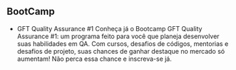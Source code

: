 ## BootCamp

-  GFT Quality Assurance #1
Conheça já o Bootcamp GFT Quality Assurance #1: um programa feito para você que planeja desenvolver suas habilidades em QA. Com cursos, desafios de códigos, mentorias e desafios de projeto, suas chances de ganhar destaque no mercado só aumentam! Não perca essa chance e inscreva-se já.




